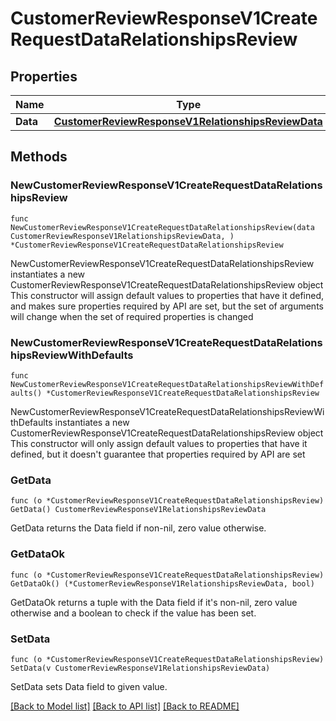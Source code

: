 # CustomerReviewResponseV1CreateRequestDataRelationshipsReview

## Properties

Name | Type | Description | Notes
------------ | ------------- | ------------- | -------------
**Data** | [**CustomerReviewResponseV1RelationshipsReviewData**](CustomerReviewResponseV1RelationshipsReviewData.md) |  | 

## Methods

### NewCustomerReviewResponseV1CreateRequestDataRelationshipsReview

`func NewCustomerReviewResponseV1CreateRequestDataRelationshipsReview(data CustomerReviewResponseV1RelationshipsReviewData, ) *CustomerReviewResponseV1CreateRequestDataRelationshipsReview`

NewCustomerReviewResponseV1CreateRequestDataRelationshipsReview instantiates a new CustomerReviewResponseV1CreateRequestDataRelationshipsReview object
This constructor will assign default values to properties that have it defined,
and makes sure properties required by API are set, but the set of arguments
will change when the set of required properties is changed

### NewCustomerReviewResponseV1CreateRequestDataRelationshipsReviewWithDefaults

`func NewCustomerReviewResponseV1CreateRequestDataRelationshipsReviewWithDefaults() *CustomerReviewResponseV1CreateRequestDataRelationshipsReview`

NewCustomerReviewResponseV1CreateRequestDataRelationshipsReviewWithDefaults instantiates a new CustomerReviewResponseV1CreateRequestDataRelationshipsReview object
This constructor will only assign default values to properties that have it defined,
but it doesn't guarantee that properties required by API are set

### GetData

`func (o *CustomerReviewResponseV1CreateRequestDataRelationshipsReview) GetData() CustomerReviewResponseV1RelationshipsReviewData`

GetData returns the Data field if non-nil, zero value otherwise.

### GetDataOk

`func (o *CustomerReviewResponseV1CreateRequestDataRelationshipsReview) GetDataOk() (*CustomerReviewResponseV1RelationshipsReviewData, bool)`

GetDataOk returns a tuple with the Data field if it's non-nil, zero value otherwise
and a boolean to check if the value has been set.

### SetData

`func (o *CustomerReviewResponseV1CreateRequestDataRelationshipsReview) SetData(v CustomerReviewResponseV1RelationshipsReviewData)`

SetData sets Data field to given value.



[[Back to Model list]](../README.md#documentation-for-models) [[Back to API list]](../README.md#documentation-for-api-endpoints) [[Back to README]](../README.md)


